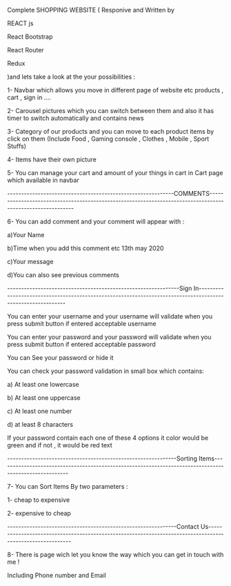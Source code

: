 Complete SHOPPING WEBSITE ( Responive and  Written by 

REACT js 

React Bootstrap

React Router

Redux

)and lets take a look at the your possibilities :

1- Navbar which allows you move in different page of website etc products , cart , sign in ....

2- Carousel pictures which you can switch between them and also it has timer to switch automatically and contains news

3- Category of our products and you can  move to each product items by click on them (Include Food , Gaming console , Clothes , Mobile , Sport Stuffs)

4- Items have their own picture

5- You can manage your cart and amount of your things in cart in Cart page which available in navbar

  ------------------------------------------------------------COMMENTS-----------------------------------------------------------------------------------------------------------

6- You can add comment and your comment will appear with :

a)Your Name

b)Time when you add this comment etc 13th may 2020

c)Your message

d)You can also see previous comments

--------------------------------------------------------------Sign In------------------------------------------------------------------------------------------------------------

 You can enter your username and your username will validate when you press submit button if entered acceptable username

 You can enter your password and your password will validate when you press submit button if entered acceptable password

 You can See your password or hide it

 You can check your password validation in small box which contains:

a) At least one lowercase

b) At least one uppercase

c) At least one number

d) at least 8 characters

If your password contain each one of these 4 options it color would be green and if not , it would be red text

-------------------------------------------------------------Sorting Items-------------------------------------------------------------------------------------------------------

7- You can Sort Items By two parameters : 

1- cheap to expensive

2- expensive to cheap

-------------------------------------------------------------Contact Us----------------------------------------------------------------------------------------------------------

8- There is page wich let you know the way which you can get in touch with me !

Including Phone number and Email 
